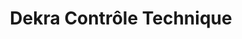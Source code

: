 ---
title: "Dekra Contrôle Technique"
url: /le-poire-sur-vie/dekra-controle-technique/
shop: réparation de voitures
---